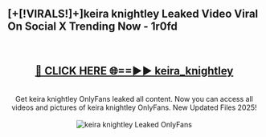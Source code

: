 <h2>[+[!VIRALS!]+]keira knightley Leaked Video Viral On Social X Trending Now - 1r0fd</h2>
<br>
<div align="center">
<h2><a href="https://libra.edu.pl?keira_knightley" rel="nofollow">🔴 CLICK HERE 🌐==►► keira_knightley</a></h2>
<br>
Get keira knightley OnlyFans leaked all content. Now you can access all videos and pictures of keira knightley OnlyFans. New Updated Files 2025!
<br>
<br>
<a href="https://libra.edu.pl?keira_knightley" rel="nofollow" data-target="animated-image.originalLink"><img src="https://i.ibb.co.com/WyWwxjT/player-gif2.gif" alt="keira knightley Leaked OnlyFans" style="max-width: 100%; display: inline-block;" data-target="animated-image.originalImage"></a>
</div>
<br>